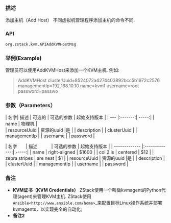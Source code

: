 ### 描述
添加主机（Add Host）
不同虚拟机管理程序添加主机的命令不同.

### API
`org.zstack.kvm.APIAddKVMHostMsg`

### 举例(Example)

管理员可以使用AddKVMHost来添加一个KVM主机. 例如: 

> AddKVMHost clusterUuid=8524072a4274403892bcc5b1972c2576 managementIp=192.168.10.10 name=kvm1 username=root password=passwo

### 参数（Parameters）
     
| 名字| 描述 | 可选的 | 可选的参数 | 起始支持版本 |
| --- |:-------:| -----:|
| name | 物理机 |  
| resourceUuid | 资源的uuid |是 |
| description | 
| clusterUuid |
| managementIp |
| username |
| password |

| 名字        | 描述           | 可选的参数 | 起始支持版本 |
| ------------- |:-------------:| -----:|
| name     | right-aligned | $1600 |
| col 2 is      | centered      |   $12 |
| zebra stripes | are neat      |    $1 |
| resourceUuid | 资源的uuid |是 |
| description | 
| clusterUuid |
| managementIp |
| username |
| password |

### 备注
* **KVM证书（KVM Credentials）**
ZStack使用一个叫做kvmagent的Python代理(agent)来管理KVM主机. ZStack使用`Ansible<http://www.ansible.com/home>`_来配置目标Linux操作系统并部署kvmagents，以实现完全的自动化; 
* **备注2**
